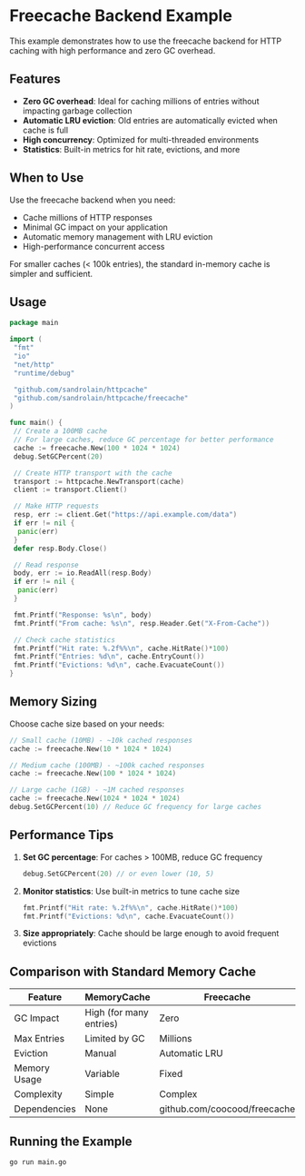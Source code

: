 # Freecache Backend Example

This example demonstrates how to use the freecache backend for HTTP caching with high performance and zero GC overhead.

## Features

- **Zero GC overhead**: Ideal for caching millions of entries without impacting garbage collection
- **Automatic LRU eviction**: Old entries are automatically evicted when cache is full
- **High concurrency**: Optimized for multi-threaded environments
- **Statistics**: Built-in metrics for hit rate, evictions, and more

## When to Use

Use the freecache backend when you need:

- Cache millions of HTTP responses
- Minimal GC impact on your application
- Automatic memory management with LRU eviction
- High-performance concurrent access

For smaller caches (< 100k entries), the standard in-memory cache is simpler and sufficient.

## Usage

```go
package main

import (
 "fmt"
 "io"
 "net/http"
 "runtime/debug"

 "github.com/sandrolain/httpcache"
 "github.com/sandrolain/httpcache/freecache"
)

func main() {
 // Create a 100MB cache
 // For large caches, reduce GC percentage for better performance
 cache := freecache.New(100 * 1024 * 1024)
 debug.SetGCPercent(20)

 // Create HTTP transport with the cache
 transport := httpcache.NewTransport(cache)
 client := transport.Client()

 // Make HTTP requests
 resp, err := client.Get("https://api.example.com/data")
 if err != nil {
  panic(err)
 }
 defer resp.Body.Close()

 // Read response
 body, err := io.ReadAll(resp.Body)
 if err != nil {
  panic(err)
 }

 fmt.Printf("Response: %s\n", body)
 fmt.Printf("From cache: %s\n", resp.Header.Get("X-From-Cache"))

 // Check cache statistics
 fmt.Printf("Hit rate: %.2f%%\n", cache.HitRate()*100)
 fmt.Printf("Entries: %d\n", cache.EntryCount())
 fmt.Printf("Evictions: %d\n", cache.EvacuateCount())
}
```

## Memory Sizing

Choose cache size based on your needs:

```go
// Small cache (10MB) - ~10k cached responses
cache := freecache.New(10 * 1024 * 1024)

// Medium cache (100MB) - ~100k cached responses  
cache := freecache.New(100 * 1024 * 1024)

// Large cache (1GB) - ~1M cached responses
cache := freecache.New(1024 * 1024 * 1024)
debug.SetGCPercent(10) // Reduce GC frequency for large caches
```

## Performance Tips

1. **Set GC percentage**: For caches > 100MB, reduce GC frequency

   ```go
   debug.SetGCPercent(20) // or even lower (10, 5)
   ```

2. **Monitor statistics**: Use built-in metrics to tune cache size

   ```go
   fmt.Printf("Hit rate: %.2f%%\n", cache.HitRate()*100)
   fmt.Printf("Evictions: %d\n", cache.EvacuateCount())
   ```

3. **Size appropriately**: Cache should be large enough to avoid frequent evictions

## Comparison with Standard Memory Cache

| Feature | MemoryCache | Freecache |
|---------|-------------|-----------|
| GC Impact | High (for many entries) | Zero |
| Max Entries | Limited by GC | Millions |
| Eviction | Manual | Automatic LRU |
| Memory Usage | Variable | Fixed |
| Complexity | Simple | Complex |
| Dependencies | None | github.com/coocood/freecache |

## Running the Example

```bash
go run main.go
```
